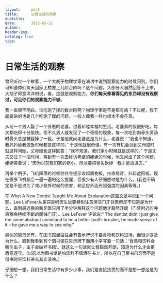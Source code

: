 ```yaml
---
layout:     post  
title:      日常生活的观察
subtitle:  
date:       2015-09-22  
author:  
header-img: 
catalog: true  
tags:
--- 
```


# 日常生活的观察

曾经听过一个故事，一个大胡子物理学家在演讲中说到观察能力的时候问到，你们可知道你们每天回家上楼要上几阶台阶吗？这个问题，大部分人自然回答不上来，大胡子得意洋洋的说，看，这就是观察能力，**你们每天都看得见的东西却没有观察过，可见你们的观察能力不够**。

我一直很不明白，谁吃饱了撑的数台阶啊？物理学家是不是都有病？不过呢，我下面要讲的也是几个吃饱了撑的问题，一般人像我一样也根本不会在意。

从前一个男人娶了一个贤惠的老婆，过着和睦幸福的生活。老婆煮的饭很好吃，每次都吃得十分愉快。但不久男人就发现了一个奇怪的现象，每一次吃到肉骨头煲汤时骨头总是被截掉了一截，于是他就问老婆这是为什么，老婆说：”我也不知道，我妈妈给我做饭时候都是这样的。” 于是他就很奇怪，有一次有机会见到丈母娘时就这样问她，丈母娘也这样回答：”我不知道，我们家小时候就是这样的。” 于是丈夫又过了一段时间，等到有一次去拜访老婆的姥姥的时候，他又问出了这个问题，姥姥笑着说：“因为以前我们家的锅小，所以要把骨头砍掉一截才能放进去。”

再举个例子，飞机降落的时候往往会提示收起置物板，拉直椅背，升起遮阳板。现在很多飞机都会一遍一遍的这么提醒，但很少有人仔细想过是为什么。(我也不确定是不是说为了减小意外时候的伤害，和适应外面光照强度的因素等等。)

在 What A New Dentist Taught Me About Explanation这篇文章中说到一个问题，Lee LeFever从来只是听医生说要特别注意清洁门牙背面但却不知道是为什么，直到最近换的新牙医只用了半分钟解释这个问题他才豁然开朗（门牙附近的唾液腺会持续不断的腐蚀门牙）。Lee LeFever 评论说:“ The dentist didn’t just give me some abstract command to be a better tooth-brusher, he made sense of it – he gave me a way to see why.”

类似的情景还有，在图书馆里往往会有告示牌说不要食物和饮料进场，但很少提及为什么。直到我看到有个图书馆在告示牌下面用小字写着一句话：‘食品和饮料会吸引虫子，虫子会破坏书籍‘。就这么一句话就让我豁然开朗，知道为什么才会更愿意遵守。(以前以为图书馆是怕饮料不慎洒在书上，所以在自己带书自习而不是借书时带饮料进去其实没啥。)

仔细想一想，我们日常生活中有多少小事，我们是直接接受的而不是想一想这是为什么？